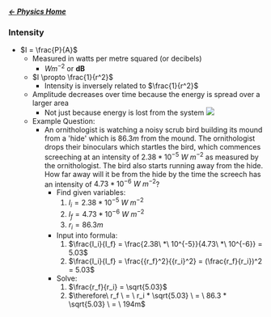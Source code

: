 ##### [← Physics Home](Physics%20Home%20-%20Year%2011)

### Intensity
- $I = \frac{P}{A}$ 
	- Measured in watts per metre squared (or decibels)
		- $W m^{-2}$ or **dB**  
	- $I \propto \frac{1}{r^2}$
		- Intensity is inversely related to $\frac{1}{r^2}$
	- Amplitude decreases over time because the energy is spread over a larger area
		- Not just because energy is lost from the system
		  ![](Excalidraw/Intensity1|400|)
	- Example Question:
		- An ornithologist is watching a noisy scrub bird building its mound from a 'hide' which is $86.3 m$ from the mound. The ornithologist drops their binoculars which startles the bird, which commences screeching at an intensity of $2.38 * 10^{-5}\  W \ m^{-2}$ as measured by the ornithologist. The bird also starts running away from the hide. How far away will it be from the hide by the time the screech has an intensity of $4.73 * 10^{-6} \ W \ m^{-2}$?
		  - Find given variables:
		    1. $I_i = 2.38 * 10^{-5}\  W \ m^{-2}$ 
		    2. $I_f = 4.73 * 10^{-6}\  W \ m^{-2}$
		    3.  $r_i = 86.3m$
		  - Input into formula:
		    1. $\frac{I_i}{I_f} = \frac{2.38\  *\  10^{-5}}{4.73\  *\  10^{-6}} = 5.03$
		    2. $\frac{I_i}{I_f} = \frac{{r_f}^2}{{r_i}^2} = (\frac{r_f}{r_i})^2 = 5.03$
		  - Solve:
		    1. $\frac{r_f}{r_i} = \sqrt{5.03}$
		    2. $\therefore\  r_f \ = \  r_i * \sqrt{5.03} \ = \  86.3 * \sqrt{5.03} \ = \ 194m$